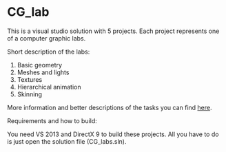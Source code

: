 # CG_lab
This is a visual studio solution with 5 projects. Each project represents one of a computer graphic labs.

Short description of the labs:

1. Basic geometry
2. Meshes and lights
3. Textures
4. Hierarchical animation
5. Skinning

More information and better descriptions of the tasks you can find [here](https://www.sites.google.com/site/primatcg/laboratornye-1/spisok-zadanij).

Requirements and how to build:

You need VS 2013 and DirectX 9 to build these projects. All you have to do is just open the solution file (CG_labs.sln).
